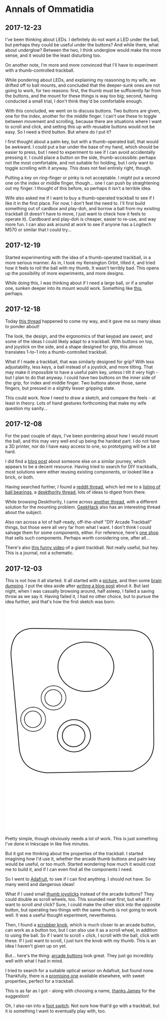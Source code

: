 # Annals of Ommatidia

## 2017-12-23

I've been thinking about LEDs. I definitely do not want a LED under the ball,
but perhaps they could be useful under the buttons? And while there, what about
underglow? Between the two, I think underglow would make the more sense, and it
would be the least disturbing too.

On another note, I'm more and more convinced that I'll have to experiment with a
thumb-controlled trackball.

While pondering about LEDs, and explaining my reasoning to my wife, we drifted
off to ball mounts, and concluded that the deeper-sunk ones are not going to
work, for two reasons: first, the thumb must be sufficiently far from the
buttons, and the mount for these things is way too big; second, having conducted
a small trial, I don't think they'd be comfortable enough.

With this concluded, we went on to discuss buttons. Two buttons are given, one
for the index, another for the middle finger. I can't use these to toggle
between movement and scrolling, because there are situations where I want to
scroll and click, and setting this up with reusable buttons would not be easy.
So I need a third button. But where do I put it?

I first thought about a palm key, but with a thumb-operated ball, that would be
awkward. I could put a bar under the base of my hand, which should be easier to
press, but I need to experiment to see if I can avoid accidentally pressing it.
I could place a button on the side, thumb-accessible: perhaps not the most
comfortable, and not suitable for holding, but I only want to toggle scrolling
with it anyway. This does not feel entirely right, though.

Putting a key on ring-finger or pinky is not acceptable. I *might* put a second
one on the index or middle finger, though... one I can push by straightening out
my finger. I thought of this before, so perhaps it isn't a terrible idea.

Wife also asked me if I want to buy a thumb-operated trackball to see if I like
it in the first place. For now, I don't feel the need to. I'll first build
something out of cardbox and play-doh, and borrow a ball from my existing
trackball (it doesn't have to move, I just want to check how it feels to operate
it). Cardboard and play-doh is cheaper, easier to re-use, and way more fun. I
can also ask around at work to see if anyone has a Logitech M570 or similar that
I could try...

## 2017-12-19

Started experimenting with the idea of a thumb-operated trackball, in a more
serious manner. As in, I took my Kensington Orbit, tilted it, and tried how it
feels to roll the ball with my thumb. It wasn't terribly bad. This opens up the
possibility of more experiments, and more designs.

While doing this, I was thinking about if I need a large ball, or if a smaller
one, sunken deeper into its mount would work. Something like
[this](https://na.suzohapp.com/products/trackballs/56-0100-11HL), perhaps.

## 2017-12-18

Today [this thread][gh:gaming-keypad] happened to come my way, and it gave me so
many ideas to ponder about!

 [gh:gaming-keypad]: https://geekhack.org/index.php?topic=93039.0

The look, the design, and the ergonomics of that keypad are *sweet*, and some of
the ideas I could likely adapt to a trackball. With buttons on top, and joystick
on the side, and a shape designed for grip, this almost translates 1-to-1 into a
thumb-controlled trackball.

What if I made a trackball, that was similarly designed for grip? With less
adjustability, less keys, a ball instead of a joystick, and more tilting. That
may make it impossible to have a useful palm key, unless I tilt it very high -
but I plan to do that anyway. I could have two buttons on the inner side of the
grip, for index and middle finger. Two buttons above those, same fingers, but
pressed in a slightly lesser gripping state.

This could work. Now I need to draw a sketch, and compare the feels - at least
in theory. Lots of hand gestures forthcoming that make my wife question my
sanity...

## 2017-12-08

For the past couple of days, I've been pondering about how I would mount the
ball, and this may very well end up being the hardest part. I do not have a 3D
printer, nor do I have easy access to one, so prototyping will be a bit hard.

I did find a [blog post][blog:madox:trackball] about someone else on a similar
journey, which appears to be a decent resource. Having tried to search for DIY
trackballs, most solutions were either reusing existing components, or looked
like a brick, or both.

 [blog:madox:trackball]: http://www.madox.net/blog/tag/trackball/

Having searched further, I found a [reddit
thread][reddit:trackball:diy-components], which led me to a [listing of ball
bearings][ebay:ball-bearings], a [deskthority
thread][deskthority:frictionless-trackball], lots of ideas to digest from there.

 [reddit:trackball:diy-components]: https://www.reddit.com/r/Trackballs/comments/2fsebm/suggestions_for_component_purchase_for_diy/
 [ebay:ball-bearings]: https://www.ebay.com/itm/400561352309?_trksid=p2060778.m1438.l2649&ssPageName=STRK%3AMEBIDX%3AIT
 [deskthority:frictionless-trackball]: https://deskthority.net/workshop-f7/frictionless-trackball-via-ball-transfer-units-t8286.html

While browsing Deskthority, I came across [another
thread][deskthority:custom-trackball], with a different solution for the
mounting problem. [GeekHack][geekhack:custom-ergo-trackball] also has an
interesting thread about the subject.

 [deskthority:custom-trackball]: https://deskthority.net/workshop-f7/custom-trackball-t4773.html
 [geekhack:custom-ergo-trackball]: https://geekhack.org/index.php?topic=71494.0#lastPost

Also ran across a lot of half-ready, off-the-shelf "DIY Arcade Trackball"
things, but those were all very far from what I want. I don't think I could
salvage them for some components, either. For reference, here's [one
shop][suzohapp] that sells such components. Perhaps worth considering one, after
all...

 [suzohapp]: https://na.suzohapp.com/products/trackballs/

There's also [this funny video](https://vimeo.com/69113731) of a giant
trackball. Not really useful, but hey. This is a journal, not a schematic.

## 2017-12-03

This is not how it all started. It all started with a
[picture][imgur:ltrac-wood], and then some [brain
dumping][m:ommatidia-beginning]. I put the idea aside after [writing a blog
post][a:trackball-quest] about it. But last night, when I was casually browsing
around, half asleep, I failed a saving throw as we say it. Having failed it, I
had no other choice, but to pursue the idea further, and that's how the first
sketch was born:

 ![Ommatidia first sketch](data/ommatidia-sketch-20171202.svg)

 [imgur:ltrac-wood]: https://imgur.com/a/hAOC8
 [m:ommatidia-beginning]: https://trunk.mad-scientist.club/@algernon/98969608858699528
 [a:trackball-quest]: https://asylum.madhouse-project.org/blog/2017/11/15/quest-for-the-perfect-trackball/

Pretty simple, though obviously needs a lot of work. This is just something I've
done in Inkscape in like five minutes.

But it got me thinking about the properties of the trackball. I started
imagining how I'd use it, whether the arcade thumb buttons and palm key would be
useful, or too much. Started wondering how much it would cost me to build it,
and if I can even find all the components I need.

So I went to [Adafruit][adafruit], to see if I can find anything. I should not
have. So many weird and dangerous ideas!

 [adafruit]: https://www.adafruit.com/

What if I used small [thumb joysticks](https://www.adafruit.com/product/512)
instead of the arcade buttons? They could double as scroll wheels, too. This
sounded neat first, but what if I want to scroll *and* click? Sure, I could make
the other stick into the opposite button, but operating two things with the same
thumb is not going to work well. It was a useful thought experiment,
nevertheless.

Then, I found a [scrubber knob](https://www.adafruit.com/product/2055), which is
much closer to an arcade button, can work as a button too, but I can also use it
as a scroll wheel, in addition to using the ball. So if I want to scroll +
click, I scroll with the ball, click with these. If I just want to scroll, I
just turn the knob with my thumb. This is an idea I haven't given up on yet.

But... here's the thing: [arcade buttons](https://www.adafruit.com/product/471)
look great. They just go incredibly well with what I had in mind.

I tried to search for a suitable optical sensor on Adafruit, but found none.
Thankfully, there is a [promising one][adns-9800] available elsewhere, with
sweet properties, perfect for a trackball.

 [adns-9800]: https://www.tindie.com/products/jkicklighter/adns-9800-laser-motion-sensor/

This is as far as I got - along with choosing a name, [thanks
James][m:ommatidia] for the suggestion!

 [m:ommatidia]: https://mastodon.social/@jamesnvc/99107076789456072

Oh, I also ran into a [foot switch](https://www.adafruit.com/product/423). Not
sure how that'd go with a trackball, but it is something I want to eventually
play with, too.

